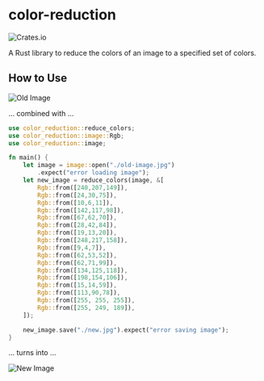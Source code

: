 # color-reduction
![Crates.io](https://img.shields.io/crates/v/color-reduction)

A Rust library to reduce the colors of an image to a specified set of colors.

## How to Use

![Old Image](https://i.imgur.com/pBcsyBq.jpg)

... combined with ...

```rust
use color_reduction::reduce_colors;
use color_reduction::image::Rgb;
use color_reduction::image;

fn main() {
    let image = image::open("./old-image.jpg")
        .expect("error loading image");
    let new_image = reduce_colors(image, &[
        Rgb::from([240,207,149]),
        Rgb::from([24,30,75]),
        Rgb::from([10,6,11]),
        Rgb::from([142,117,98]),
        Rgb::from([67,62,70]),
        Rgb::from([28,42,84]),
        Rgb::from([19,13,20]),
        Rgb::from([248,217,158]),
        Rgb::from([9,4,7]),
        Rgb::from([62,53,52]),
        Rgb::from([62,71,99]),
        Rgb::from([134,125,118]),
        Rgb::from([198,154,106]),
        Rgb::from([15,14,59]),
        Rgb::from([113,90,78]),
        Rgb::from([255, 255, 255]),
        Rgb::from([255, 249, 189]),
    ]);

    new_image.save("./new.jpg").expect("error saving image");
}
```

... turns into ...

![New Image](https://i.imgur.com/ibvl93F.jpg)
